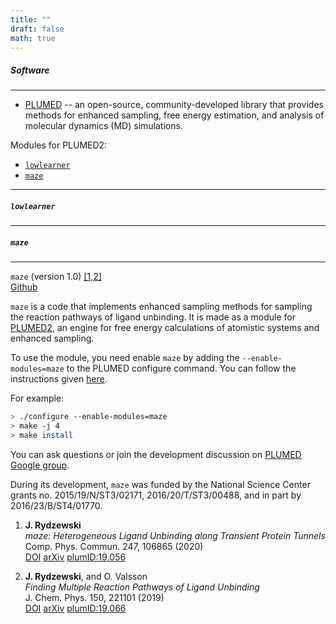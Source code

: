 ```yaml
---
title: ""
draft: false
math: true
---
```


##### Software
---

* [PLUMED](https://www.plumed.org/) -- an open-source, community-developed library that provides methods for enhanced sampling, free energy estimation, and analysis of molecular dynamics (MD) simulations.

Modules for PLUMED2:
* [`lowlearner`](/software#lowlearner)
* [`maze`](/software#maze)

---------------------------------------------------------------------

##### `lowlearner`

---------------------------------------------------------------------

##### `maze`
---

`maze` (version 1.0) [[1,2]](#references)  
[Github](https://github.com/plumed/plumed2)

`maze` is a code that implements enhanced sampling methods for sampling the 
reaction pathways of ligand unbinding. It is made as a module for 
[PLUMED2](https://plumed.github.io/doc-v2.5/user-doc/html/index.html), an engine for 
free energy calculations of atomistic systems and enhanced sampling.

To use the module, you need enable `maze` by adding the `--enable-modules=maze` 
to the PLUMED configure command. You can follow the instructions given
[here](https://plumed.github.io/doc-v2.4/user-doc/html/_installation.html). 

For example:
```sh
> ./configure --enable-modules=maze
> make -j 4
> make install
```

You can ask questions or join the development discussion on
[PLUMED Google group](https://groups.google.com/forum/#!forum/plumed-users).

During its development, `maze` was funded by the National Science Center grants
no. 2015/19/N/ST3/02171, 2016/20/T/ST3/00488, and in part by 2016/23/B/ST4/01770.

1. __J. Rydzewski__  
  *maze: Heterogeneous Ligand Unbinding along Transient Protein Tunnels*  
  Comp. Phys. Commun. 247, 106865 (2020)  
  [DOI](https://doi.org/10.1016/j.cpc.2019.106865)
  [arXiv](https://arxiv.org/abs/1904.03929)
  [plumID:19.056](https://www.plumed-nest.org/eggs/19/056/)

2. __J. Rydzewski__, and O. Valsson  
  *Finding Multiple Reaction Pathways of Ligand Unbinding*  
  J. Chem. Phys. 150, 221101 (2019)  
  [DOI](https://doi.org/10.1063/1.5108638)
  [arXiv](https://arxiv.org/abs/1808.08089)
  [plumID:19.066](https://www.plumed-nest.org/eggs/19/066/)
